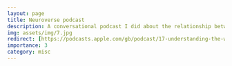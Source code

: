 ```yaml
---
layout: page
title: Neuroverse podcast
description: A conversational podcast I did about the relationship between physics and reality.
img: assets/img/7.jpg
redirect: [https://podcasts.apple.com/gb/podcast/17-understanding-the-world-through-physics-with/id1610331609?i=1000564941032]
importance: 3
category: misc
---
```


